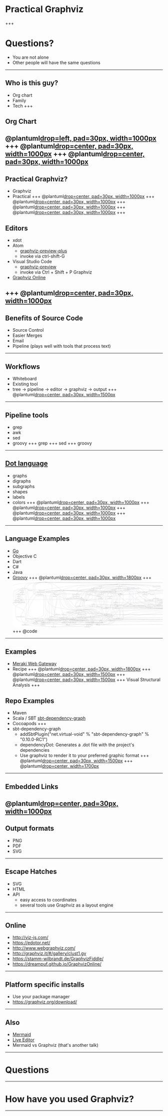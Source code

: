 # Practical Graphviz
+++
# Questions?
* You are not alone
* Other people will have the same questions
---
## Who is this guy?
* Org chart
* Family
* Tech
+++
## Org Chart
@plantuml[drop=left, pad=30px, width=1000px](puml/org.puml)
+++
@plantuml[drop=center, pad=30px, width=1000px](puml/family.puml)
+++
@plantuml[drop=center, pad=30px, width=1000px](puml/tech.puml)
---
## Practical Graphviz?
* Graphviz
* Practical
+++
@plantuml[drop=center, pad=30px, width=1000px](puml/graphviz.puml)
+++
@plantuml[drop=center, pad=30px, width=1000px](puml/graph.puml)
+++
@plantuml[drop=center, pad=30px, width=1000px](puml/digraph.puml)
+++
@plantuml[drop=center, pad=30px, width=1000px](puml/whiteboard.puml)
+++
## Editors
* xdot
* Atom
  - [graphviz-preview-plus](https://atom.io/packages/graphviz-preview-plus)
  - invoke via ctrl-shift-G
* Visual Studio Code
  - [graphviz-preview](https://marketplace.visualstudio.com/items?itemName=EFanZh.graphviz-preview)
  - invoke via Ctrl + Shift + P Graphviz
* [Graphviz Online](https://dreampuf.github.io/GraphvizOnline)

+++
@plantuml[drop=center, pad=30px, width=1000px](puml/practical.puml)
---
## Benefits of Source Code
* Source Control
* Easier Merges
* Email
* Pipeline (plays well with tools that process text)
---
## Workflows
* Whiteboard
* Existing tool
* tree -> pipeline -> editor -> graphviz -> output
+++
@plantuml[drop=center, pad=30px, width=1500px](puml/workflow.puml)
---
## Pipeline tools
* grep
* awk
* sed
* groovy
+++
grep
+++
sed
+++
groovy
---
## [Dot language](https://graphviz.org/doc/info/lang.html)
* graphs
* digraphs
* subgraphs
* shapes
* labels
* colors
+++
@plantuml[drop=center, pad=30px, width=1000px](puml/color.puml)
+++
@plantuml[drop=center, pad=30px, width=1000px](puml/shapes.puml)
+++
@plantuml[drop=center, pad=30px, width=1000px](puml/arrows.puml)
+++
@plantuml[drop=center, pad=30px, width=1000px](puml/subgraph.puml)
---
## Language Examples
* [Go](https://graphviz.org/Gallery/directed/go-package.html)
* Objective C
* Dart
* C#
* Java
* [Groovy](https://dreampuf.github.io/GraphvizOnline/?url=https://raw.githubusercontent.com/curtcox/Meraki-Web-Gateway/master/architecture/gateway.dot)
+++
@plantuml[drop=center, pad=30px, width=1800px](puml/go.puml)
+++
![](./png/objectivec.png)
+++
@code[](dart_structure.sh)
---
## Examples
* [Meraki Web Gateway](https://github.com/curtcox/Meraki-Web-Gateway)
* Recipe
+++
@plantuml[drop=center, pad=30px, width=1800px](puml/pipeline.puml)
+++
@plantuml[drop=center, pad=30px, width=1500px](puml/packages.puml)
+++
@plantuml[drop=center, pad=30px, width=1500px](puml/gateway.puml)
+++
Visual Structural Analysis
+++
## Repo Examples
* Maven
* Scala / SBT [sbt-dependency-graph](https://github.com/sbt/sbt-dependency-graph)
* Cocoapods
+++
* sbt-dependency-graph
  - addSbtPlugin("net.virtual-void" % "sbt-dependency-graph" % "0.10.0-RC1")
  - dependencyDot: Generates a .dot file with the project's dependencies
  - Use graphviz to render it to your preferred graphic format
+++
@plantuml[drop=center, pad=30px, width=1500px](puml/network.puml)
+++
@plantuml[drop=center, width=1700px](puml/recipe.puml)
---
## Embedded Links
@plantuml[drop=center, pad=30px, width=1000px](puml/links.puml)
---
## Output formats
* PNG
* PDF
* SVG
---
## Escape Hatches
* SVG
* HTML
* API
  - easy access to coordinates
  - several tools use Graphviz as a layout engine
---
## Online
* http://viz-js.com/
* https://edotor.net/
* http://www.webgraphviz.com/
* http://graphviz.it/#/gallery/clust1.gv
* https://stamm-wilbrandt.de/GraphvizFiddle/
* https://dreampuf.github.io/GraphvizOnline/
---
## Platform specific installs
* Use your package manager
* https://graphviz.org/download/
---
## Also
* [Mermaid](https://mermaid-js.github.io/mermaid/#/)
* [Live Editor](https://mermaid-js.github.io/mermaid-live-editor)
* Mermaid vs Graphviz (that's another talk)
---
# Questions
---
# How have you used Graphviz?
---
